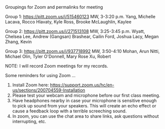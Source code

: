 Groupings for Zoom and permalinks for meeting

Group 1: https://pitt.zoom.us/j/515460123
MW, 3-3:20 p.m.
Yang, Michelle
Lacava, Rocco
Hlavaty, Kyle
Ross, Brooke
McLaughlin, Kaylee

Group 2: https://pitt.zoom.us/j/271513108
MW, 3:25-3:45 p.m.
Wyatt, Chelsea
Lee, Andrew (Gangsan)
Brashear, Cailin
Ford, Joshua
Lacy, Megan
Zhang, Kevin

Group 3: https://pitt.zoom.us/j/937718992
MW, 3:50-4:10
Mohan, Arun
Nitti, Michael
Olin, Tyler
O'Donnell, Mary Rose
Xu, Robert

NOTE: I will record Zoom meetings for my records. 

Some reminders for using Zoom ...

1. Install Zoom here: https://support.zoom.us/hc/en-us/sections/200704559-Installation
2. Please test your webcam and microphone before our first class meeting.
3. Have headphones nearby in case your microphone is sensitive enough to pick up sound from your speakers. This will create an echo effect or cause a feedback loop with a terrible screeching sound.
4. In zoom, you can use the chat area to share links, ask questions without interrupting, etc. 
